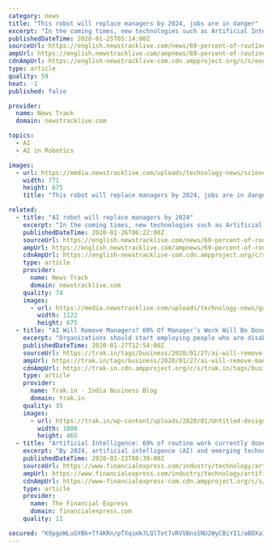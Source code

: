 ```yaml
---
category: news
title: "This robot will replace managers by 2024, jobs are in danger"
excerpt: "In the coming times, new technologies such as Artificial Intelligence (AI) can make everyday tasks easier ... It further states that restaurants are implementing AI robotics technology so that paralyzed employees can also control robotic waiters from remote locations. Due to technologies like Braille readers and virtual reality, institutions ..."
publishedDateTime: 2020-01-25T05:14:00Z
sourceUrl: https://english.newstracklive.com/news/69-percent-of-routine-work-of-managers-taken-by-artificial-intelligence-by-2024-sc86-nu-1065108-1.html
ampUrl: https://english.newstracklive.com/ampnews/69-percent-of-routine-work-of-managers-taken-by-artificial-intelligence-by-2024-sc86-nu-1065108-1.html
cdnAmpUrl: https://english-newstracklive-com.cdn.ampproject.org/c/s/english.newstracklive.com/ampnews/69-percent-of-routine-work-of-managers-taken-by-artificial-intelligence-by-2024-sc86-nu-1065108-1.html
type: article
quality: 59
heat: -1
published: false

provider:
  name: News Track
  domain: newstracklive.com

topics:
  - AI
  - AI in Robotics

images:
  - url: https://media.newstracklive.com/uploads/technology-news/science-and-technology-news/Jan/24/big_thumb/dftsfsdfsd_5e2aed4318f2e.JPG
    width: 771
    height: 675
    title: "This robot will replace managers by 2024, jobs are in danger"

related:
  - title: "AI robot will replace managers by 2024"
    excerpt: "In the coming times, new technologies such as Artificial Intelligence (AI) can make everyday tasks easier ... It further states that restaurants are implementing AI robotics technology so that paralyzed employees can also control robotic waiters from remote locations. Due to technologies like Braille readers and virtual reality, institutions ..."
    publishedDateTime: 2020-01-26T06:22:00Z
    sourceUrl: https://english.newstracklive.com/news/69-percent-of-routine-work-of-managers-taken-by-artificial-intelligence-by-2024-sc86-nu-1065539-1.html
    ampUrl: https://english.newstracklive.com/ampnews/69-percent-of-routine-work-of-managers-taken-by-artificial-intelligence-by-2024-sc86-nu-1065539-1.html
    cdnAmpUrl: https://english-newstracklive-com.cdn.ampproject.org/c/s/english.newstracklive.com/ampnews/69-percent-of-routine-work-of-managers-taken-by-artificial-intelligence-by-2024-sc86-nu-1065539-1.html
    type: article
    provider:
      name: News Track
      domain: newstracklive.com
    quality: 74
    images:
      - url: https://media.newstracklive.com/uploads/technology-news/gadgets-news-info/Jan/26/big_thumb/sdtyfstyfsf_5e2d2d0e90399.JPG
        width: 1122
        height: 675
  - title: "AI Will Remove Managers? 69% Of Manager’s Work Will Be Done By AI; Chat Bots, Virtual Assistants Will Replace Managers?"
    excerpt: "Organizations should start employing people who are disabled ... Poitevin said, “Restaurants are piloting AI robotics technology that enables paralyzed employees to control robotic waiters remotely. With technologies like braille-readers and virtual reality, organizations are more open to opportunities to employ a diverse workforce.”"
    publishedDateTime: 2020-01-27T12:54:00Z
    sourceUrl: https://trak.in/tags/business/2020/01/27/ai-will-remove-managers-69-of-managers-work-will-be-done-by-ai-chat-bots-virtual-assistants-will-replace-managers/
    ampUrl: https://trak.in/tags/business/2020/01/27/ai-will-remove-managers-69-of-managers-work-will-be-done-by-ai-chat-bots-virtual-assistants-will-replace-managers/amp/
    cdnAmpUrl: https://trak-in.cdn.ampproject.org/c/s/trak.in/tags/business/2020/01/27/ai-will-remove-managers-69-of-managers-work-will-be-done-by-ai-chat-bots-virtual-assistants-will-replace-managers/amp/
    type: article
    provider:
      name: Trak.in - India Business Blog
      domain: trak.in
    quality: 35
    images:
      - url: https://trak.in/wp-content/uploads/2020/01/Untitled-design-20-1.jpg
        width: 1000
        height: 465
  - title: "Artificial Intelligence: 69% of routine work currently done by managers will be completely automated by 2024, says Gartner"
    excerpt: "By 2024, artificial intelligence (AI) and emerging technologies such as virtual personal assistants and chatbots will replace almost 69 per cent of the manager’s workload, predicts research and advisory firm Gartner, Inc. Such technologies are rapidly making headway into the workplace, Gartner said. “The role of manager will see a complete ..."
    publishedDateTime: 2020-01-23T08:39:00Z
    sourceUrl: https://www.financialexpress.com/industry/technology/artificial-intelligence-69-of-routine-work-currently-done-by-managers-will-be-completely-automated-by-2024-says-gartner/1832651/
    ampUrl: https://www.financialexpress.com/industry/technology/artificial-intelligence-69-of-routine-work-currently-done-by-managers-will-be-completely-automated-by-2024-says-gartner/1832651/lite/
    cdnAmpUrl: https://www-financialexpress-com.cdn.ampproject.org/c/s/www.financialexpress.com/industry/technology/artificial-intelligence-69-of-routine-work-currently-done-by-managers-will-be-completely-automated-by-2024-says-gartner/1832651/lite/
    type: article
    provider:
      name: The Financial Express
      domain: financialexpress.com
    quality: 11

secured: "K9pgoWLuGYBk+Tf4KRn/pTXqimk7LQlTot7vRVVBnsSNU2WyCBiYI1/aBDXaIl4HY9VP0gKJCdNVKLCw6HE5f4l1lH1u8vNGE6yb2GQmKQOzNH5srZqF1X3aonDjjwx2y8NCqOmoj5w7SgTYZcmvMaxtteMhb0dX+HxSXnmTOaxQhKeECtc1QaRbKXqJiyNyqa9p4oGKaJ4OqzskHPiwVENuGZ9xcxQANcTNoTe89NSueHZgZYVQHn/NIcHhVW1t6WG8Fy2jx1aEBMW65LK7vD2Y1cvJc5WW15dt397R0NAnTG8gn55tKx2DZkK3Kv3q;317kJB9SfVe7BoHsPrxV7w=="
---
```


